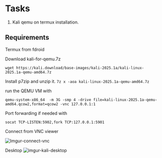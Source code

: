 # Tasks 


1. Kali qemu on termux installation.

## Requirements

Termux from fdroid

Download kali-for-qemu.7z

`wget https://kali.download/base-images/kali-2025.1a/kali-linux-2025.1a-qemu-amd64.7z`

Install p7zip and unzip it.
`7z x -aoa kali-linux-2025.1a-qemu-amd64.7z`

run the QEMU VM with 

`qemu-system-x86_64  -m 3G -smp 4 -drive file=kali-linux-2025.1a-qemu-amd64.qcow2,format=qcow2 -vnc 127.0.0.1:1`

Port forwarding if needed with

`socat TCP-LISTEN:5902,fork TCP:127.0.0.1:5901`

Connect from VNC viewer

![Imgur-connect-vnc](https://i.imgur.com/LhxHm3Y.png)

Desktop
![imgur-kali-desktop](https://imgur.com/PvNm4T7.png)
